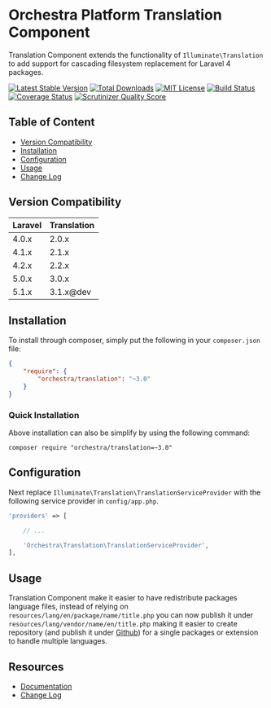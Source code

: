 Orchestra Platform Translation Component
==============

Translation Component extends the functionality of `Illuminate\Translation` to add support for cascading filesystem replacement for Laravel 4 packages.

[![Latest Stable Version](https://img.shields.io/github/release/orchestral/translation.svg?style=flat)](https://packagist.org/packages/orchestra/translation)
[![Total Downloads](https://img.shields.io/packagist/dt/orchestra/translation.svg?style=flat)](https://packagist.org/packages/orchestra/translation)
[![MIT License](https://img.shields.io/packagist/l/orchestra/translation.svg?style=flat)](https://packagist.org/packages/orchestra/translation)
[![Build Status](https://img.shields.io/travis/orchestral/translation/3.1.svg?style=flat)](https://travis-ci.org/orchestral/translation)
[![Coverage Status](https://img.shields.io/coveralls/orchestral/translation/3.1.svg?style=flat)](https://coveralls.io/r/orchestral/translation?branch=3.1)
[![Scrutinizer Quality Score](https://img.shields.io/scrutinizer/g/orchestral/translation/3.1.svg?style=flat)](https://scrutinizer-ci.com/g/orchestral/translation/)

## Table of Content

* [Version Compatibility](#version-compatibility)
* [Installation](#installation)
* [Configuration](#configuration)
* [Usage](#usage)
* [Change Log](http://orchestraplatform.com/docs/latest/components/translation/changes#v3-1)

## Version Compatibility

Laravel    | Translation
:----------|:----------
 4.0.x     | 2.0.x
 4.1.x     | 2.1.x
 4.2.x     | 2.2.x
 5.0.x     | 3.0.x
 5.1.x     | 3.1.x@dev

## Installation

To install through composer, simply put the following in your `composer.json` file:

```json
{
	"require": {
		"orchestra/translation": "~3.0"
	}
}
```

### Quick Installation

Above installation can also be simplify by using the following command:

    composer require "orchestra/translation=~3.0"

## Configuration

Next replace `Illuminate\Translation\TranslationServiceProvider` with the following service provider in `config/app.php`.

```php
'providers' => [

	// ...

	'Orchestra\Translation\TranslationServiceProvider',
],
```

## Usage

Translation Component make it easier to have redistribute packages language files, instead of relying on `resources/lang/en/package/name/title.php` you can now publish it under `resources/lang/vendor/name/en/title.php` making it easier to create repository (and publish it under [Github](https://github.com)) for a single packages or extension to handle multiple languages.

## Resources

* [Documentation](http://orchestraplatform.com/docs/latest/components/translation)
* [Change Log](http://orchestraplatform.com/docs/latest/components/translation/changes#v3-0)
